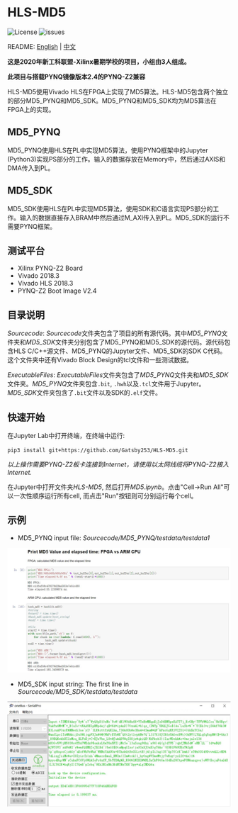 # HLS-MD5

![License](https://img.shields.io/github/license/Gatsby253/HLS-MD5) ![issues](https://img.shields.io/github/issues/Gatsby253/HLS-MD5)

README: [English](https://github.com/Gatsby253/HLS-MD5/blob/master/README.md) | [中文](https://github.com/Gatsby253/HLS-MD5/blob/master/README-zh.md)

**这是2020年新工科联盟-Xilinx暑期学校的项目，小组由3人组成。**

**此项目与搭载PYNQ镜像版本2.4的PYNQ-Z2兼容**

HLS-MD5使用Vivado HLS在FPGA上实现了MD5算法。HLS-MD5包含两个独立的部分MD5_PYNQ和MD5_SDK。MD5_PYNQ和MD5_SDK均为MD5算法在FPGA上的实现。
## MD5_PYNQ
MD5_PYNQ使用HLS在PL中实现MD5算法，使用PYNQ框架中的Jupyter (Python3)实现PS部分的工作。输入的数据存放在Memory中，然后通过AXIS和DMA传入到PL。 
## MD5_SDK
MD5_SDK使用HLS在PL中实现MD5算法，使用SDK和C语言实现PS部分的工作。输入的数据直接存入BRAM中然后通过M_AXI传入到PL。MD5_SDK的运行不需要PYNQ框架。
## 测试平台
- Xilinx PYNQ-Z2 Board
- Vivado 2018.3
- Vivado HLS 2018.3
- PYNQ-Z2 Boot Image V2.4 

## 目录说明
*Sourcecode*: *Sourcecode*文件夹包含了项目的所有源代码。其中*MD5_PYNQ*文件夹和*MD5_SDK*文件夹分别包含了MD5_PYNQ和MD5_SDK的源代码。源代码包含HLS C/C++源文件、MD5_PYNQ的Jupyter文件、MD5_SDK的SDK C代码。这个文件夹中还有Vivado Block Design的tcl文件和一些测试数据。

*ExecutableFiles*: *ExecutableFiles*文件夹包含了*MD5_PYNQ*文件夹和*MD5_SDK*文件夹。*MD5_PYNQ*文件夹包含`.bit`, `.hwh`以及`.tcl`文件用于Jupyter。*MD5_SDK*文件夹包含了`.bit`文件以及SDK的`.elf`文件。

## 快速开始
在Jupyter Lab中打开终端，在终端中运行:

`pip3 install git+https://github.com/Gatsby253/HLS-MD5.git`

*以上操作需要PYNQ-Z2板卡连接到Internet，请使用以太网线缆将PYNQ-Z2接入Internet.*

在Jupyter中打开文件夹*HLS-MD5*, 然后打开*MD5.ipynb*。点击"Cell->Run All"可以一次性顺序运行所有cell, 而点击"Run"按钮则可分别运行每个cell。

## 示例
- MD5_PYNQ input file: *Sourcecode/MD5_PYNQ/testdata/testdata1* 
<p align="center">
<img src ="./Images/pic1.jpg">
</p>

- MD5_SDK input string: The first line in *Sourcecode/MD5_SDK/testdata/testdata* 
<p align="center">
<img src ="./Images/pic2.jpg">
</p>

